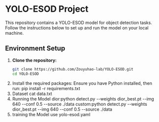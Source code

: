 # YOLO-ESOD Project

This repository contains a YOLO-ESOD model for object detection tasks. Follow the instructions below to set up and run the model on your local machine.

## Environment Setup

1. **Clone the repository:**
   ```bash
   git clone https://github.com/Zouyuhao-lab/YOLO-ESOD.git
   cd YOLO-ESOD 
2. Install the required packages: Ensure you have Python installed, then run:
   pip install -r requirements.txt
3. Dataset
   cat data.txt
4. Running the Model
   dior:python detect.py --weights dior_best.pt --img 640 --conf 0.5 --source ./data
   custom:python detect.py --weights dior_best.pt --img 640 --conf 0.5 --source ./data
5. training the Model
   use yolo-esod.yaml
   
   

